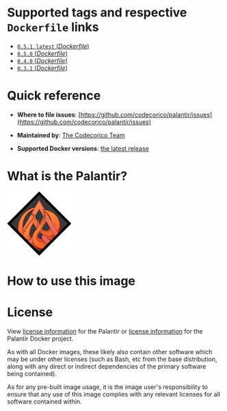 # Supported tags and respective `Dockerfile` links

-	[`0.5.1`, `latest` (*Dockerfile*)](https://github.com/CodeCorico/palantir-docker/blob/v0.5.1/Dockerfile)
-	[`0.5.0` (*Dockerfile*)](https://github.com/CodeCorico/palantir-docker/blob/v0.5.0/Dockerfile)
-	[`0.4.0` (*Dockerfile*)](https://github.com/CodeCorico/palantir-docker/blob/v0.4.0/Dockerfile)
-	[`0.3.1` (*Dockerfile*)](https://github.com/CodeCorico/palantir-docker/blob/v0.3.1/Dockerfile)

# Quick reference

-	**Where to file issues**:
	[https://github.com/codecorico/palantir/issues](https://github.com/codecorico/palantir/issues)

-	**Maintained by**:
	[The Codecorico Team](https://github.com/codecorico/palantir)

-	**Supported Docker versions**:
	[the latest release](https://github.com/docker/docker-ce/releases/latest)

# What is the Palantir?

![logo](https://raw.githubusercontent.com/CodeCorico/palantir-docker/master/assets/logo.png)

# How to use this image

# License

View [license information](https://github.com/codecorico/palantir/blob/master/LICENSE) for the Palantir or [license information](https://github.com/codecorico/palantir-docker/blob/master/LICENSE) for the Palantir Docker project.

As with all Docker images, these likely also contain other software which may be under other licenses (such as Bash, etc from the base distribution, along with any direct or indirect dependencies of the primary software being contained).

As for any pre-built image usage, it is the image user's responsibility to ensure that any use of this image complies with any relevant licenses for all software contained within.
